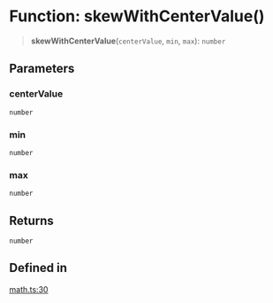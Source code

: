 # Function: skewWithCenterValue()

> **skewWithCenterValue**(`centerValue`, `min`, `max`): `number`

## Parameters

### centerValue

`number`

### min

`number`

### max

`number`

## Returns

`number`

## Defined in

[math.ts:30](https://github.com/m1m0zzz/tremolo-ui/blob/fdce4edd99400093675f850873baf6353f59c74b/packages/functions/src/math.ts#L30)
